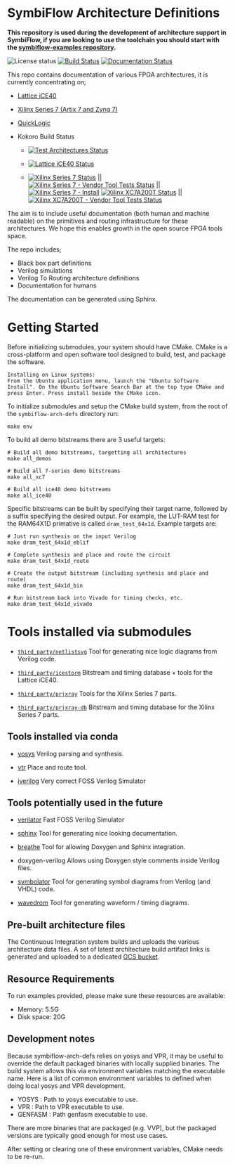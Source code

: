 # SymbiFlow Architecture Definitions

**This repository is used during the development of architecture support in SymbiFlow, if you are looking to use the toolchain you should start with the [symbiflow-examples repository](https://github.com/SymbiFlow/symbiflow-examples).**

![License status](https://img.shields.io/github/license/SymbiFlow/symbiflow-arch-defs)
[![Build Status](https://travis-ci.org/SymbiFlow/symbiflow-arch-defs.svg?branch=master)](https://travis-ci.org/SymbiFlow/symbiflow-arch-defs)
[![Documentation Status](https://readthedocs.org/projects/symbiflow-arch-defs/badge/?version=latest)](https://symbiflow.readthedocs.io/projects/arch-defs/en/latest/?badge=latest)

This repo contains documentation of various FPGA architectures, it is currently
concentrating on;

 * [Lattice iCE40](ice40)
 * [Xilinx Series 7 (Artix 7 and Zynq 7)](xc/xc7)
 * [QuickLogic](quicklogic)

 * Kokoro Build Status
   * [![Test Architectures Status](http://storage.googleapis.com/symbiflow-badges/symbiflow-arch-defs/testarch.svg)](http://storage.googleapis.com/symbiflow-badges/symbiflow-arch-defs/testarch.html)

   * [![Lattice iCE40 Status](http://storage.googleapis.com/symbiflow-badges/symbiflow-arch-defs/ice40.svg)](http://storage.googleapis.com/symbiflow-badges/symbiflow-arch-defs/ice40.html)

   * [![Xilinx Series 7 Status](http://storage.googleapis.com/symbiflow-badges/symbiflow-arch-defs/xc7.svg)](http://storage.googleapis.com/symbiflow-badges/symbiflow-arch-defs/xc7.html) ||
     [![Xilinx Series 7 - Vendor Tool Tests Status](http://storage.googleapis.com/symbiflow-badges/symbiflow-arch-defs/xc7_vendor.svg)](http://storage.googleapis.com/symbiflow-badges/symbiflow-arch-defs/xc7_vendor.html) ||
     [![Xilinx Series 7 - Install](http://storage.googleapis.com/symbiflow-badges/symbiflow-arch-defs/install.svg)](http://storage.googleapis.com/symbiflow-badges/symbiflow-arch-defs/xc7a200t_vendor.html)
     [![Xilinx XC7A200T Status](http://storage.googleapis.com/symbiflow-badges/symbiflow-arch-defs/xc7a200t.svg)](http://storage.googleapis.com/symbiflow-badges/symbiflow-arch-defs/xc7a200t.html) ||
     [![Xilinx XC7A200T - Vendor Tool Tests Status](http://storage.googleapis.com/symbiflow-badges/symbiflow-arch-defs/xc7a200t_vendor.svg)](http://storage.googleapis.com/symbiflow-badges/symbiflow-arch-defs/xc7a200t_vendor.html)

The aim is to include useful documentation (both human and machine readable) on the primitives and routing infrastructure for these architectures.
We hope this enables growth in the open source FPGA tools space.

The repo includes;

 * Black box part definitions
 * Verilog simulations
 * Verilog To Routing architecture definitions
 * Documentation for humans

The documentation can be generated using Sphinx.

# Getting Started
Before initializing submodules, your system should have CMake. CMake is a cross-platform and open software tool designed to build, test, and package the software.
```
Installing on Linux systems:
From the Ubuntu application menu, launch the "Ubuntu Software Install". On the Ubuntu Software Search Bar at the top type CMake and press Enter. Press install beside the CMake icon.
```
To initialize submodules and setup the CMake build system, from the root of the `symbiflow-arch-defs` directory run:

```
make env
```

To build all demo bitstreams there are 3 useful targets:

```
# Build all demo bitstreams, targetting all architectures
make all_demos

# Build all 7-series demo bitstreams
make all_xc7

# Build all ice40 demo bitstreams
make all_ice40
```

Specific bitstreams can be built by specifying their target name, followed by a suffix specifying the desired output.
For example, the LUT-RAM test for the RAM64X1D primative is called `dram_test_64x1d`.
Example targets are:


```
# Just run synthesis on the input Verilog
make dram_test_64x1d_eblif

# Complete synthesis and place and route the circuit
make dram_test_64x1d_route

# Create the output bitstream (including synthesis and place and route)
make dram_test_64x1d_bin

# Run bitstream back into Vivado for timing checks, etc.
make dram_test_64x1d_vivado
```

# Tools installed via submodules

 * [`third_party/netlistsvg`](https://github.com/nturley/netlistsvg/)
   Tool for generating nice logic diagrams from Verilog code.

 * [`third_party/icestorm`](https://github.com/cliffordwolf/icestorm/)
   Bitstream and timing database + tools for the Lattice iCE40.

 * [`third_party/prjxray`](https://github.com/SymbiFlow/prjxray/)
   Tools for the Xilinx Series 7 parts.

 * [`third_party/prjxray-db`](https://github.com/SymbiFlow/prjxray-db/)
   Bitstream and timing database for the Xilinx Series 7 parts.

## Tools installed via conda

 * [yosys](https://github.com/YosysHQ/yosys)
   Verilog parsing and synthesis.

 * [vtr](https://github.com/SymbiFlow/vtr-verilog-to-routing)
   Place and route tool.

 * [iverilog](https://github.com/steveicarus/iverilog)
   Very correct FOSS Verilog Simulator

## Tools potentially used in the future

 * [verilator](https://www.veripool.org/wiki/verilator)
   Fast FOSS Verilog Simulator

 * [sphinx](http://www.sphinx-doc.org/en/master/)
   Tool for generating nice looking documentation.

 * [breathe](https://breathe.readthedocs.io/en/latest/)
   Tool for allowing Doxygen and Sphinx integration.

 * doxygen-verilog
   Allows using Doxygen style comments inside Verilog files.

 * [symbolator](https://kevinpt.github.io/symbolator/)
   Tool for generating symbol diagrams from Verilog (and VHDL) code.

 * [wavedrom](https://wavedrom.com/)
   Tool for generating waveform / timing diagrams.

## Pre-built architecture files

The Continuous Integration system builds and uploads the various architecture data files.
A set of latest architecture build artifact links is generated and uploaded to a dedicated [GCS bucket](https://storage.cloud.google.com/symbiflow-arch-defs-gha/).

## Resource Requirements

To run examples provided, please make sure these resources are available:
 * Memory: 5.5G
 * Disk space: 20G

## Development notes

Because symbiflow-arch-defs relies on yosys and VPR, it may be useful to override the default packaged binaries with locally supplied binaries.
The build system allows this via environment variables matching the executable name.
Here is a list of common environment variables to defined when doing local yosys and VPR development.

 - YOSYS : Path to yosys executable to use.
 - VPR : Path to VPR executable to use.
 - GENFASM : Path genfasm executable to use.

There are more binaries that are packaged (e.g. VVP), but the packaged versions are typically good enough for most use cases.

After setting or clearing one of these environment variables, CMake needs to be re-run.
